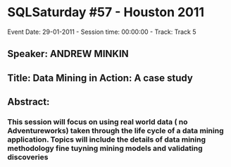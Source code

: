 # SQLSaturday #57 - Houston 2011
Event Date: 29-01-2011 - Session time: 00:00:00 - Track: Track 5
## Speaker: ANDREW MINKIN
## Title: Data Mining in Action: A case study 
## Abstract:
### This session will focus on using real world data ( no Adventureworks) taken through the life cycle of a data mining application. Topics will include the details of data mining methodology fine tuyning mining models and validating discoveries 

